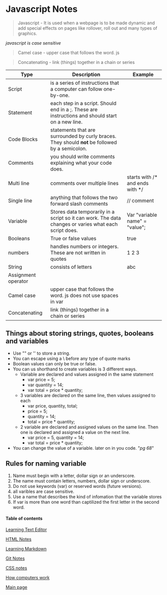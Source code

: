 # Javascript Notes

> Javascript - It is used when a webpage is to be made dynamic and add special effects on pages like rollover, roll out and many types of graphics.

*javascript is case sensitive*

> Camel case - upper case that follows the word. js 

> Concatenating - link (things) together in a chain or series


Type| Description| Example
---- | ---- | ----
Script| is a series of instructions that a computer can follow one-by-one.
Statement| each step in a script. Should end in a ;. These are instructions and should start on a new line.
Code Blocks| statements that are surrounded by curly braces. They should **not** be followed by a semicolon.
Comments| you should write comments explaining what your code does.
Multi line| comments over multiple lines| starts with /* and ends with */
Single line| anything that follows the two forward slash comments| // comment
Variable| Stores data temporarily in a script so it can work. The data changes or varies what each script does.| Var "variable name" = "value";
Booleans| True or false values| true
numbers| handles numbers or integers. These are not written in quotes| 1 2 3
String| consists of letters| abc
Assignment operator| 
Camel case| upper case that follows the word. js does not use spaces in var
Concatenating| link (things) together in a chain or series

## Things about storing strings, quotes, booleans and variables

 *  Use "" or '' to store a string.
 *  You can escape using a \ before any type of quote marks
 * Boolean values can only be true or false.
 * You can us shorthand to create variables is 3 different ways.
    * Variable are declared and values assigned in the same statement
        * var price = 5;
        * var quantity = 14;
        * var total = price * quantity;
    * 3 variables are declared on the same line, then values assigned to each
        * var price, quantity, total;
        * price = 5;
        * quantity = 14;
        * total = price * quantity;
    * 2 variable are declared and assigned values on the same line. Then one is declared and assigned a value on the next line.
        * var price = 5, quantity = 14;
        * var total =  price * quantity;
* You can change the value of a variable. later on in you code.    "*pg 68*"

## Rules for naming variable

1. Name must begin with a letter, dollar sign or an underscore.
2. The name must contain letters, numbers, dollar sign or underscore.
3. Do not use keywords (var) or reserved words (future versions).
4. all varibles are case sensitive. 
5. Use a name that describes the kind of infomation that the variable stores
6. If var is more than one word than captilized the first letter in the second word.

#### Table of contents
[Learning Text Editor](https://will-ing.github.io/learning-journal/learn-text-editor)

[HTML Notes](https://will-ing.github.io/learning-journal/html-notes)

[Learning Markdown](https://will-ing.github.io/learning-journal/learning-markdown)

[Git Notes](https://will-ing.github.io/learning-journal/git-notes)

[CSS notes](https://will-ing.github.io/learning-journal/css-notes)

[How computers work](https://will-ing.github.io/learning-journal/howcmpwrk)

[Main page](https://will-ing.github.io/learning-journal/)